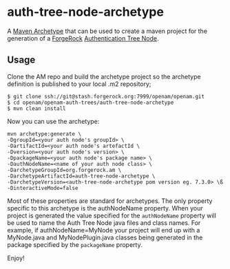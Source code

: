 <!--
 * The contents of this file are subject to the terms of the Common Development and
 * Distribution License (the License). You may not use this file except in compliance with the
 * License.
 *
 * You can obtain a copy of the License at legal/CDDLv1.0.txt. See the License for the
 * specific language governing permission and limitations under the License.
 *
 * When distributing Covered Software, include this CDDL Header Notice in each file and include
 * the License file at legal/CDDLv1.0.txt. If applicable, add the following below the CDDL
 * Header, with the fields enclosed by brackets [] replaced by your own identifying
 * information: "Portions copyright [year] [name of copyright owner]".
 *
 * Copyright 2017-2022 ForgeRock AS.
-->
# auth-tree-node-archetype

A [Maven Archetype](http://maven.apache.org/archetype/maven-archetype-plugin/usage.html) that can be used to create a maven project for the generation of a [ForgeRock](https://www.forgerock.com/) [Authentication Tree Node](https://backstage.forgerock.com/docs/am/7.2/authentication-guide/about-authentication-modules-and-chains.html).

## Usage
Clone the AM repo and build the archetype project so the archetype definition is published to your local .m2 repository;

```
$ git clone ssh://git@stash.forgerock.org:7999/openam/openam.git
$ cd openam/openam-auth-trees/auth-tree-node-archetype
$ mvn clean install 
```

Now you can use the archetype:

```
mvn archetype:generate \
-DgroupId=<your auth node's groupId> \
-DartifactId=<your auth node's artefactId \
-Dversion=<your auth node's version> \
-DpackageName=<your auth node's package name> \
-DauthNodeName=<name of your auth node class> \
-DarchetypeGroupId=org.forgerock.am \
-DarchetypeArtifactId=auth-tree-node-archetype \
-DarchetypeVersion=<auth-tree-node-archetype pom version eg. 7.3.0> \ß
-DinteractiveMode=false
```

Most of these properties are standard for archetypes. The only property specific to this archetype is the authNodeName property. When your project is generated the value specified for the `authNodeName` property  will be used to name the Auth Tree Node java files and class names. For example, if authNodeName=MyNode your project will end up with a MyNode.java and MyNodePlugin.java classes being generated in the package specified by the `packageName` property.


Enjoy!
